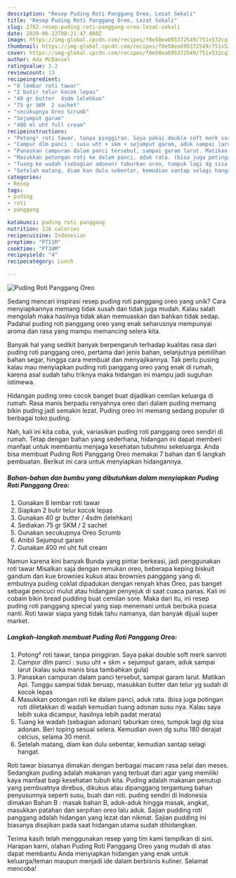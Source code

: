 ```yaml
---
description: "Resep Puding Roti Panggang Oreo, Lezat Sekali"
title: "Resep Puding Roti Panggang Oreo, Lezat Sekali"
slug: 2782-resep-puding-roti-panggang-oreo-lezat-sekali
date: 2020-06-22T08:21:47.008Z
image: https://img-global.cpcdn.com/recipes/f0e50ea695372549/751x532cq70/puding-roti-panggang-oreo-foto-resep-utama.jpg
thumbnail: https://img-global.cpcdn.com/recipes/f0e50ea695372549/751x532cq70/puding-roti-panggang-oreo-foto-resep-utama.jpg
cover: https://img-global.cpcdn.com/recipes/f0e50ea695372549/751x532cq70/puding-roti-panggang-oreo-foto-resep-utama.jpg
author: Ada McDaniel
ratingvalue: 3.2
reviewcount: 13
recipeingredient:
- "8 lembar roti tawar"
- "2 butir telur kocok lepas"
- "40 gr butter  4sdm lelehkan"
- "75 gr SKM  2 sachet"
- "secukupnya Oreo Scrumb"
- "Sejumput garam"
- "400 ml uht full cream"
recipeinstructions:
- "Potong² roti tawar, tanpa pinggiran. Saya pakai double soft merk sariroti"
- "Campur dlm panci : susu uht + skm + sejumput garam, aduk sampai larut (kalau suka manis bisa tambahkan gula)"
- "Panaskan campuran dalam panci tersebut, sampai garam larut. Matikan Api. Tunggu sampai tidak beruap, masukkan butter dan telur yg sudah di kocok lepas"
- "Masukkan potongan roti ke dalam panci, aduk rata. (bisa juga potingan roti diletakkan di wadah kemudian tuang adonan susu nya. Kalau saya lebih suka dicampur, hasilnya lebih padat merata)"
- "Tuang ke wadah (sebagian adonan) taburkan oreo, tumpuk lagi dg sisa adonan. Beri toping sesuai selera. Kemudian oven dg suhu 180 derajat celcius, selama 30 menit."
- "Setelah matang, diam kan dulu sebentar, kemudian santap selagi hangat."
categories:
- Resep
tags:
- puding
- roti
- panggang

katakunci: puding roti panggang 
nutrition: 126 calories
recipecuisine: Indonesian
preptime: "PT11M"
cooktime: "PT34M"
recipeyield: "4"
recipecategory: Lunch

---
```



![Puding Roti Panggang Oreo](https://img-global.cpcdn.com/recipes/f0e50ea695372549/751x532cq70/puding-roti-panggang-oreo-foto-resep-utama.jpg)

Sedang mencari inspirasi resep puding roti panggang oreo yang unik? Cara menyiapkannya memang tidak susah dan tidak juga mudah. Kalau salah mengolah maka hasilnya tidak akan memuaskan dan bahkan tidak sedap. Padahal puding roti panggang oreo yang enak seharusnya mempunyai aroma dan rasa yang mampu memancing selera kita.

Banyak hal yang sedikit banyak berpengaruh terhadap kualitas rasa dari puding roti panggang oreo, pertama dari jenis bahan, selanjutnya pemilihan bahan segar, hingga cara membuat dan menyajikannya. Tak perlu pusing kalau mau menyiapkan puding roti panggang oreo yang enak di rumah, karena asal sudah tahu triknya maka hidangan ini mampu jadi suguhan istimewa.

Hidangan puding oreo cocok banget buat dijadikan cemilan keluarga di rumah. Rasa manis berpadu renyahnya oreo dari dalam puding memang bikin puding jadi semakin lezat. Puding oreo ini memang sedang populer di berbagai toko puding.


Nah, kali ini kita coba, yuk, variasikan puding roti panggang oreo sendiri di rumah. Tetap dengan bahan yang sederhana, hidangan ini dapat memberi manfaat untuk membantu menjaga kesehatan tubuhmu sekeluarga. Anda bisa membuat Puding Roti Panggang Oreo memakai 7 bahan dan 6 langkah pembuatan. Berikut ini cara untuk menyiapkan hidangannya.

<!--inarticleads1-->

##### Bahan-bahan dan bumbu yang dibutuhkan dalam menyiapkan Puding Roti Panggang Oreo:

1. Gunakan 8 lembar roti tawar
1. Siapkan 2 butir telur kocok lepas
1. Gunakan 40 gr butter / 4sdm (lelehkan)
1. Sediakan 75 gr SKM / 2 sachet
1. Gunakan secukupnya Oreo Scrumb
1. Ambil Sejumput garam
1. Gunakan 400 ml uht full cream


Namun karena kini banyak Bunda yang pintar berkeasi, jadi penggunakan roti tawar Misalkan saja dengan remukan oreo, beberapa keping biskuit gandum dan kue brownies kukus atau brownies panggang yang di. embutnya puding coklat dipadukan dengan renyah khas Oreo, pas banget sebagai pencuci mulut atau hidangan penyejuk di saat cuaca panas. Kali ini cobain bikin bread pudding buat cemilan sore. Maka dari itu, ini resep puding roti panggang special yang siap menemani untuk berbuka puasa nanti. Roti tawar siapa yang tidak tahu namanya, dan banyak dijual super market. 

<!--inarticleads2-->

##### Langkah-langkah membuat Puding Roti Panggang Oreo:

1. Potong² roti tawar, tanpa pinggiran. Saya pakai double soft merk sariroti
1. Campur dlm panci : susu uht + skm + sejumput garam, aduk sampai larut (kalau suka manis bisa tambahkan gula)
1. Panaskan campuran dalam panci tersebut, sampai garam larut. Matikan Api. Tunggu sampai tidak beruap, masukkan butter dan telur yg sudah di kocok lepas
1. Masukkan potongan roti ke dalam panci, aduk rata. (bisa juga potingan roti diletakkan di wadah kemudian tuang adonan susu nya. Kalau saya lebih suka dicampur, hasilnya lebih padat merata)
1. Tuang ke wadah (sebagian adonan) taburkan oreo, tumpuk lagi dg sisa adonan. Beri toping sesuai selera. Kemudian oven dg suhu 180 derajat celcius, selama 30 menit.
1. Setelah matang, diam kan dulu sebentar, kemudian santap selagi hangat.


Roti tawar biasanya dimakan dengan berbagai macam rasa selai dan meses. Sedangkan puding adalah makanan yang terbuat dari agar yang memiliki kaya manfaat bagi kesehatan tubuh kita. Puding adalah makanan penutup yang pembuatnya direbus, dikukus atau dipanggang tergantung bahan penyusunnya seperti susu, buah dan roti. puding sendiri di Indonesia dimakan Bahan B : masak bahan B, aduk-aduk hingga masak, angkat, masukkan patahan dan serpihan oreo lalu aduk. Sajian pudding roti panggang adalah hidangan yang lezat dan nikmat. Sajian pudding ini biasanya disajikan pada saat hidangan utama sudah dihidangkan. 

Terima kasih telah menggunakan resep yang tim kami tampilkan di sini. Harapan kami, olahan Puding Roti Panggang Oreo yang mudah di atas dapat membantu Anda menyiapkan hidangan yang enak untuk keluarga/teman maupun menjadi ide dalam berbisnis kuliner. Selamat mencoba!

